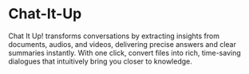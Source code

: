 # Chat-It-Up
Chat It Up! transforms conversations by extracting insights from documents, audios, and videos, delivering precise answers and clear summaries instantly. With one click, convert files into rich, time-saving dialogues that intuitively bring you closer to knowledge.
